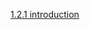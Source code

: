 [1.2.1 introduction](/appium/01_ruby_appium_native_ios_automation/02_appium_ruby_console/01_introduction.md)